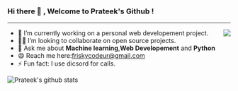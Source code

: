 
### Hi there 👋 , Welcome to Prateek's Github !

---


<img align='right' src='https://media2.giphy.com/media/MuE0xWbEohUrxbm77r/giphy.gif' />


- 🔭 I’m currently working on a personal web developement project.
- 🧑‍💻 I’m looking to collaborate on open source projects.
- 💬 Ask me about <strong>Machine learning</strong>,<strong>Web Developement</strong> and <strong> Python </strong>
- 😄 Reach me here:friskycodeur@gmail.com
- ⚡ Fun fact: I use dicsord for calls.

![Prateek's github stats](https://github-readme-stats.vercel.app/api?username=friskycodeur&show_icons=true&hide_border=true&hide=["stars"])

<!--
**friskycodeur/friskycodeur** is a ✨ _special_ ✨ repository because its `README.md` (this file) appears on your GitHub profile.

Here are some ideas to get you started:

- 🔭 I’m currently working on ...
- 🌱 I’m currently learning ...
- 👯 I’m looking to collaborate on ...
- 🤔 I’m looking for help with ...
- 💬 Ask me about ...
- 📫 How to reach me: ...
- 😄 Pronouns: ...
- ⚡ Fun fact: ...
-->
